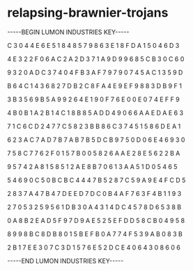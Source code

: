 # relapsing-brawnier-trojans

-----BEGIN LUMON INDUSTRIES KEY-----

C 3 0 4 4 E 6 E 5 1 8 4 8 5 7 9 8 6 3 E 1 8 F D A 1 5 0 4 6 D 3

4 E 3 2 2 F 0 6 A C 2 A 2 D 3 7 1 A 9 D 9 9 6 8 5 C B 3 0 C 6 0

9 3 2 0 A D C 3 7 4 0 4 F B 3 A F 7 9 7 9 0 7 4 5 A C 1 3 5 9 D

B 6 4 C 1 4 3 6 8 2 7 D B 2 C 8 F A 4 E 9 E F 9 8 8 3 D B 9 F 1

3 B 3 5 6 9 B 5 A 9 9 2 6 4 E 1 9 0 F 7 6 E 0 0 E 0 7 4 E F F 9

4 B 0 B 1 A 2 B 1 4 C 1 8 B 8 5 A D D 4 9 0 6 6 A A E D A E 6 3

7 1 C 6 C D 2 4 7 7 C 5 8 2 3 B B 8 6 C 3 7 4 5 1 5 8 6 D E A 1

6 2 3 A C 7 A D 7 B 7 A B 7 B 5 D C B 9 7 5 0 D 0 6 E 4 6 9 3 0

7 5 8 C 7 7 6 2 F 0 1 5 7 B 0 0 5 8 2 6 A A E 2 8 E 5 6 2 2 B A

9 5 7 4 2 A 8 1 5 8 5 1 2 A E 8 B 7 0 6 1 3 A A 5 1 D 0 5 4 6 5

5 4 6 9 0 C 5 0 B C B C 4 4 4 7 B 5 2 8 7 C 5 9 A 9 E 4 F C D 5

2 8 3 7 A 4 7 B 4 7 D E E D 7 D C 0 B 4 A F 7 6 3 F 4 B 1 1 9 3

2 7 0 5 3 2 5 9 5 6 1 D B 3 0 A 4 3 1 4 D C 4 5 7 8 D 6 5 3 8 B

0 A 8 B 2 E A D 5 F 9 7 D 9 A E 5 2 5 E F D D 5 8 C B 0 4 9 5 8

8 9 9 8 B C 8 D B 8 0 1 5 B E F B 0 A 7 7 4 F 5 3 9 A B 0 8 3 B

2 B 1 7 E E 3 0 7 C 3 D 1 5 7 6 E 5 2 D C E 4 0 6 4 3 0 8 6 0 6

-----END LUMON INDUSTRIES KEY-----
